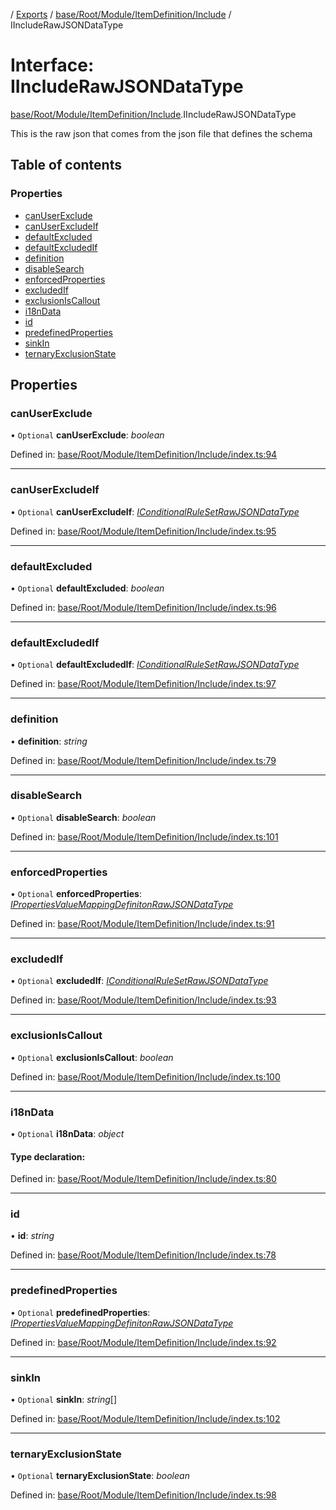 [](../README.md) / [Exports](../modules.md) / [base/Root/Module/ItemDefinition/Include](../modules/base_root_module_itemdefinition_include.md) / IIncludeRawJSONDataType

# Interface: IIncludeRawJSONDataType

[base/Root/Module/ItemDefinition/Include](../modules/base_root_module_itemdefinition_include.md).IIncludeRawJSONDataType

This is the raw json that comes from the json file that defines the schema

## Table of contents

### Properties

- [canUserExclude](base_root_module_itemdefinition_include.iincluderawjsondatatype.md#canuserexclude)
- [canUserExcludeIf](base_root_module_itemdefinition_include.iincluderawjsondatatype.md#canuserexcludeif)
- [defaultExcluded](base_root_module_itemdefinition_include.iincluderawjsondatatype.md#defaultexcluded)
- [defaultExcludedIf](base_root_module_itemdefinition_include.iincluderawjsondatatype.md#defaultexcludedif)
- [definition](base_root_module_itemdefinition_include.iincluderawjsondatatype.md#definition)
- [disableSearch](base_root_module_itemdefinition_include.iincluderawjsondatatype.md#disablesearch)
- [enforcedProperties](base_root_module_itemdefinition_include.iincluderawjsondatatype.md#enforcedproperties)
- [excludedIf](base_root_module_itemdefinition_include.iincluderawjsondatatype.md#excludedif)
- [exclusionIsCallout](base_root_module_itemdefinition_include.iincluderawjsondatatype.md#exclusioniscallout)
- [i18nData](base_root_module_itemdefinition_include.iincluderawjsondatatype.md#i18ndata)
- [id](base_root_module_itemdefinition_include.iincluderawjsondatatype.md#id)
- [predefinedProperties](base_root_module_itemdefinition_include.iincluderawjsondatatype.md#predefinedproperties)
- [sinkIn](base_root_module_itemdefinition_include.iincluderawjsondatatype.md#sinkin)
- [ternaryExclusionState](base_root_module_itemdefinition_include.iincluderawjsondatatype.md#ternaryexclusionstate)

## Properties

### canUserExclude

• `Optional` **canUserExclude**: *boolean*

Defined in: [base/Root/Module/ItemDefinition/Include/index.ts:94](https://github.com/onzag/itemize/blob/28218320/base/Root/Module/ItemDefinition/Include/index.ts#L94)

___

### canUserExcludeIf

• `Optional` **canUserExcludeIf**: [*IConditionalRuleSetRawJSONDataType*](../modules/base_root_module_itemdefinition_conditionalruleset.md#iconditionalrulesetrawjsondatatype)

Defined in: [base/Root/Module/ItemDefinition/Include/index.ts:95](https://github.com/onzag/itemize/blob/28218320/base/Root/Module/ItemDefinition/Include/index.ts#L95)

___

### defaultExcluded

• `Optional` **defaultExcluded**: *boolean*

Defined in: [base/Root/Module/ItemDefinition/Include/index.ts:96](https://github.com/onzag/itemize/blob/28218320/base/Root/Module/ItemDefinition/Include/index.ts#L96)

___

### defaultExcludedIf

• `Optional` **defaultExcludedIf**: [*IConditionalRuleSetRawJSONDataType*](../modules/base_root_module_itemdefinition_conditionalruleset.md#iconditionalrulesetrawjsondatatype)

Defined in: [base/Root/Module/ItemDefinition/Include/index.ts:97](https://github.com/onzag/itemize/blob/28218320/base/Root/Module/ItemDefinition/Include/index.ts#L97)

___

### definition

• **definition**: *string*

Defined in: [base/Root/Module/ItemDefinition/Include/index.ts:79](https://github.com/onzag/itemize/blob/28218320/base/Root/Module/ItemDefinition/Include/index.ts#L79)

___

### disableSearch

• `Optional` **disableSearch**: *boolean*

Defined in: [base/Root/Module/ItemDefinition/Include/index.ts:101](https://github.com/onzag/itemize/blob/28218320/base/Root/Module/ItemDefinition/Include/index.ts#L101)

___

### enforcedProperties

• `Optional` **enforcedProperties**: [*IPropertiesValueMappingDefinitonRawJSONDataType*](base_root_module_itemdefinition_propertiesvaluemappingdefiniton.ipropertiesvaluemappingdefinitonrawjsondatatype.md)

Defined in: [base/Root/Module/ItemDefinition/Include/index.ts:91](https://github.com/onzag/itemize/blob/28218320/base/Root/Module/ItemDefinition/Include/index.ts#L91)

___

### excludedIf

• `Optional` **excludedIf**: [*IConditionalRuleSetRawJSONDataType*](../modules/base_root_module_itemdefinition_conditionalruleset.md#iconditionalrulesetrawjsondatatype)

Defined in: [base/Root/Module/ItemDefinition/Include/index.ts:93](https://github.com/onzag/itemize/blob/28218320/base/Root/Module/ItemDefinition/Include/index.ts#L93)

___

### exclusionIsCallout

• `Optional` **exclusionIsCallout**: *boolean*

Defined in: [base/Root/Module/ItemDefinition/Include/index.ts:100](https://github.com/onzag/itemize/blob/28218320/base/Root/Module/ItemDefinition/Include/index.ts#L100)

___

### i18nData

• `Optional` **i18nData**: *object*

#### Type declaration:

Defined in: [base/Root/Module/ItemDefinition/Include/index.ts:80](https://github.com/onzag/itemize/blob/28218320/base/Root/Module/ItemDefinition/Include/index.ts#L80)

___

### id

• **id**: *string*

Defined in: [base/Root/Module/ItemDefinition/Include/index.ts:78](https://github.com/onzag/itemize/blob/28218320/base/Root/Module/ItemDefinition/Include/index.ts#L78)

___

### predefinedProperties

• `Optional` **predefinedProperties**: [*IPropertiesValueMappingDefinitonRawJSONDataType*](base_root_module_itemdefinition_propertiesvaluemappingdefiniton.ipropertiesvaluemappingdefinitonrawjsondatatype.md)

Defined in: [base/Root/Module/ItemDefinition/Include/index.ts:92](https://github.com/onzag/itemize/blob/28218320/base/Root/Module/ItemDefinition/Include/index.ts#L92)

___

### sinkIn

• `Optional` **sinkIn**: *string*[]

Defined in: [base/Root/Module/ItemDefinition/Include/index.ts:102](https://github.com/onzag/itemize/blob/28218320/base/Root/Module/ItemDefinition/Include/index.ts#L102)

___

### ternaryExclusionState

• `Optional` **ternaryExclusionState**: *boolean*

Defined in: [base/Root/Module/ItemDefinition/Include/index.ts:98](https://github.com/onzag/itemize/blob/28218320/base/Root/Module/ItemDefinition/Include/index.ts#L98)
